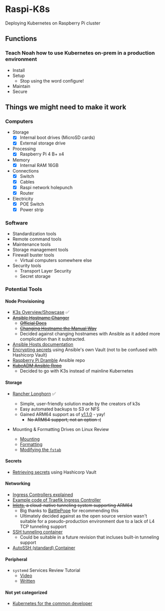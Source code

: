 # Raspi-K8s

Deploying Kubernetes on Raspberry Pi cluster

## Functions

### Teach Noah how to use Kubernetes on-prem in a production environment

- Install
- Setup
  - Stop using the word configure!
- Maintain
- Secure

## Things we might need to make it work

### Computers

- Storage
  - [x] Internal boot drives (MicroSD cards)
  - [x] External storage drive
- Processing
  - [x] Raspberry Pi 4 B+ x4
- Memory
  - [x] Internal RAM 16GB
- Connections
  - [x] Switch
  - [x] Cables
  - [x] Raspi network holepunch
  - [x] Router
- Electricity
  - [x] POE Switch
  - [x] Power strip

### Software

- Standardization tools
- Remote command tools
- Maintenance tools
- Storage management tools
- Firewall buster tools
  - Virtual computers somewhere else
- Security tools
  - Transport Layer Security
  - Secret storage

### Potential Tools


#### Node Provisioning

- [K3s Overview/Showcase](https://www.youtube.com/watch?v=WYPd7i15XOg) ✅
- ~~[Ansible Hostname Changer](https://github.com/codylane/ansible-playbook-change-hostname)~~
  - ~~[Official Docs](https://docs.ansible.com/ansible/latest/modules/hostname_module.html)~~
  - ~~[Changing Hostname the Manual Way](https://www.howtogeek.com/167195/how-to-change-your-raspberry-pi-or-other-linux-devices-hostname/)~~
  - Decided against changing hostnames with Ansible as it added more complication than it subtracted.
- [Ansible Hosts documentation](https://docs.ansible.com/ansible/latest/user_guide/intro_inventory.html)
- [Encrypting secrets](https://www.youtube.com/watch?v=BBTadK3cAww) using Ansible's own Vault (not to be confused with Hashicorp Vault)
- [Raspberry Pi Dramble](https://github.com/geerlingguy/raspberry-pi-dramble/tree/master/roles) Ansible repo
- ~~[KubeADM Ansible Repo](https://github.com/kairen/kubeadm-ansible)~~
  - Decided to go with K3s instead of mainline Kubernetes

#### Storage

- [Rancher Longhorn](https://github.com/longhorn/longhorn) ✅
  - Simple, user-friendly solution made by the creators of k3s
  - Easy automated backups to S3 or NFS
  - Gained ARM64 support as of [v1.1.0](https://github.com/longhorn/longhorn/releases/tag/v1.1.0) - yay!
    - ~~No ARM64 support, not an option :(~~


- Mounting & Formatting Drives on Linux Review
  - [Mounting](https://vitux.com/how-to-manually-mount-unmount-a-usb-device-on-ubuntu/)
  - [Formatting](https://www.techwalla.com/articles/how-to-format-a-usb-flash-drive-in-linux)
  - [Modifying the `fstab`](https://www.howtogeek.com/howto/38125/htg-explains-what-is-the-linux-fstab-and-how-does-it-work/)

#### Secrets

- [Retrieving secrets](https://docs.ansible.com/ansible/latest/plugins/lookup/hashi_vault.html) using Hashicorp Vault


#### Networking

- [Ingress Controllers explained](https://www.youtube.com/watch?v=GhZi4DxaxxE)
- [Example code of Traefik Ingress Controller](https://docs.traefik.io/user-guides/crd-acme/)
- ~~[Inlets](https://github.com/inlets/inlets), a cloud-native tunneling system supporting ARM64~~
  - Big thanks to [BattlePope](https://www.reddit.com/user/BattlePope) for recommending this
  - Ultimately decided against as the open source version wasn't suitable for a pseudo-production environment due to a lack of L4 TCP tunneling support
- [SSH tunneling container](https://github.com/Jossec101/SSHTunneller)
  - Could be suitable in a future revision that incluses built-in tunneling support
- [AutoSSH (standard) Container](https://github.com/jnovack/docker-autossh)

#### Peripheral

- `systemd` Services Review Tutorial
  - [Video](https://www.youtube.com/watch?v=fYQBvjYQ63U)
  - [Written](https://www.devdungeon.com/content/creating-systemd-service-files) 

#### Not yet categorized

- [Kubernetes for the common developer](https://www.youtube.com/watch?v=lAyL9HKx8cQ)